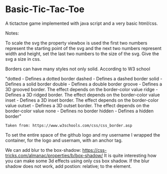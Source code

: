 # Basic-Tic-Tac-Toe
A tictactoe game implemented with java script and a very basic html/css. 

Notes:

To scale the svg the property viewbox is used the first two numbers
represent the starting point of the svg and the next two numbers 
represent width and height, set the last two numbers to the size of the svg.
Give the svg a size in css.

Borders can have many styles not only solid. 
According to W3 school 

   "dotted - Defines a dotted border
    dashed - Defines a dashed border
    solid - Defines a solid border
    double - Defines a double border
    groove - Defines a 3D grooved border. The effect depends on the border-color value
    ridge - Defines a 3D ridged border. The effect depends on the border-color value
    inset - Defines a 3D inset border. The effect depends on the border-color value
    outset - Defines a 3D outset border. The effect depends on the border-color value
    none - Defines no border
    hidden - Defines a hidden border"

    Taken from: https://www.w3schools.com/css/css_border.asp


To set the entire space of the github logo and my username I wrapped the container, 
for the logo and usernam, with an anchor tag.

We can add blur to the box-shadow: https://css-tricks.com/almanac/properties/b/box-shadow/
It is quite interesting how you can make some 3d effects using only css box shadow.
If the blur shadow does not work, add postion: relative; to the element.